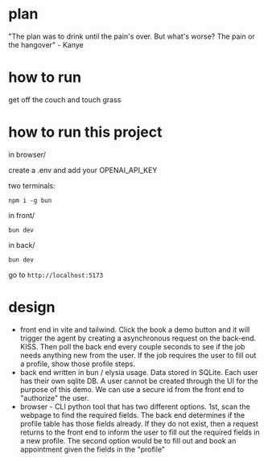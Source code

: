 # plan

"The plan was to drink until the pain's over. But what's worse? The pain or the hangover" - Kanye

# how to run

get off the couch and touch grass

# how to run this project

in browser/

create a .env and add your OPENAI_API_KEY

two terminals:

`npm i -g bun`

in front/

```
bun dev
```

in back/

```
bun dev
```

go to `http://localhost:5173`

# design

- front end in vite and tailwind. Click the book a demo button and it will trigger the agent by creating a asynchronous request on the back-end. KISS. Then poll the back end every couple seconds to see if the job needs anything new from the user. If the job requires the user to fill out a profile, show those profile steps.
- back end written in bun / elysia usage. Data stored in SQLite. Each user has their own sqlite DB. A user cannot be created through the UI for the purpose of this demo. We can use a secure id from the front end to "authorize" the user.
- browser - CLI python tool that has two different options. 1st, scan the webpage to find the required fields. The back end determines if the profile table has those fields already. If they do not exist, then a request returns to the front end to inform the user to fill out the required fields in a new profile. The second option would be to fill out and book an appointment given the fields in the "profile"
